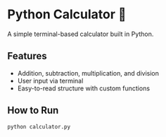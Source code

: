 # Python Calculator 🧮

A simple terminal-based calculator built in Python.

## Features
- Addition, subtraction, multiplication, and division
- User input via terminal
- Easy-to-read structure with custom functions

## How to Run
```bash
python calculator.py
